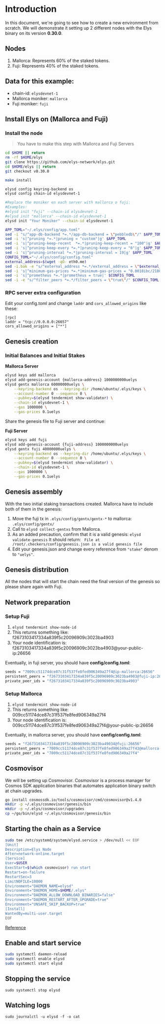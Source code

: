 # Introduction

In this document, we're going to see how to create a new environment from scratch. We will demonstrate it setting up 2 different nodes with the Elys binary on its version **0.30.0**.

## Nodes

1.  Mallorca: Represents 60% of the staked tokens.
2.  Fuji: Represents 40% of the staked tokens.

## Data for this example:

- chain-id: `elysdevnet-1`
- Mallorca moniker: `mallorca`
- Fuji moniker: `fuji`

## Install Elys on (Mallorca and Fuji)

### Install the node

> You have to make this step with Mallorca and Fuji Servers

```bash
cd $HOME || return
rm -rf $HOME/elys
git clone https://github.com/elys-network/elys.git
cd $HOME/elys || return
git checkout v0.30.0

make install

elysd config keyring-backend os
elysd config chain-id elysdevnet-1

#Replace the moniker en each server with mallorca o fuji:
#Examples:
#elysd init "fuji" --chain-id elysdevnet-1
#elysd init "mallorca" --chain-id elysdevnet-1
elysd init "Your Moniker" --chain-id elysdevnet-1

APP_TOML="~/.elys/config/app.toml"
sed -i "s/^app-db-backend *=.*/app-db-backend = \"pebbledb\"/" $APP_TOML
sed -i 's|^pruning *=.*|pruning = "custom"|g' $APP_TOML
sed -i 's|^pruning-keep-recent  *=.*|pruning-keep-recent = "100"|g' $APP_TOML
sed -i 's|^pruning-keep-every *=.*|pruning-keep-every = "0"|g' $APP_TOML
sed -i 's|^pruning-interval *=.*|pruning-interval = 19|g' $APP_TOML
CONFIG_TOML="~/.elys/config/config.toml"
external_address=$(wget -qO- eth0.me)
sed -i.bak -e "s/^external_address *=.*/external_address = \"$external_address:26656\"/" $CONFIG_TOML
sed -i 's|^minimum-gas-prices *=.*|minimum-gas-prices = "0.0018ibc/2180E84E20F5679FCC760D8C165B60F42065DEF7F46A72B447CFF1B7DC6C0A65,0.00025ibc/E2D2F6ADCC68AA3384B2F5DFACCA437923D137C14E86FB8A10207CF3BED0C8D4,0.00025uelys"|g' $CONFIG_TOML
sed -i 's|^prometheus *=.*|prometheus = true|' $CONFIG_TOML
sed -i -e "s/^filter_peers *=.*/filter_peers = \"true\"/" $CONFIG_TOML
```

### RPC server extra configuration

Edit your config.toml and change `laddr` and `cors_allowed_origins` like these:

```
[rpc]
laddr = "tcp://0.0.0.0:26657"
cors_allowed_origins = ["*"]
```

## Genesis creation

### Initial Balances and Initial Stakes

**Mallorca Server**

```bash
elysd keys add mallorca
elysd add-genesis-account {mallorca-address} 1000000000uelys
elysd gentx mallorca 60000000uelys \
    --keyring-backend os --keyring-dir /home/ubuntu/.elys/keys \
    --account-number 0 --sequence 0 \
    --pubkey=$(elysd tendermint show-validator) \
    --chain-id elysdevnet-1 \
    --gas 1000000 \
    --gas-prices 0.1uelys
```

Share the genesis file to Fuji server and continue:

**Fuji Server**

```bash
elysd keys add fuji
elysd add-genesis-account {fuji-address} 1000000000uelys
elysd gentx fuji 40000000uelys \
    --keyring-backend os --keyring-dir /home/ubuntu/.elys/keys \
    --account-number 0 --sequence 0 \
    --pubkey=$(elysd tendermint show-validator) \
    --chain-id elysdevnet-1 \
    --gas 1000000 \
    --gas-prices 0.1uelys
```

## Genesis assembly

With the two initial staking transactions created. Mallorca have to include both of them in the genesis:

1. Move the fuji tx in `.elys/config/gentx/gentx-*` to mallorca: `.elys/config/gentx/`
2. Call to `elysd collect-gentxs` from Mallorca.
3. As an added precaution, confirm that it is a valid genesis: `elysd validate-genesis`
   It should return:
   ` File at /root/.checkers/config/genesis.json is a valid genesis file`
4. Edit your genesis.json and change every reference from `"stake"` denom to `"uelys"`.

## Genesis distribution

All the nodes that will start the chain need the final version of the genesis so please share again with Fuji.

## Network preparation

### Setup Fuji

1. `elysd tendermint show-node-id`
2. This returns something like: f2673103417334a839f5c20096909c3023ba4903
3. Your node identification is: f2673103417334a839f5c20096909c3023ba4903@your-public-ip:26656

Eventually, in fuji server, you should have **config/config.toml**:

```bash
seeds = "7009cc51174dce87c31f537fe8fed906349a27f4@ip-mallorca:26656"
persistent_peers = "f2673103417334a839f5c20096909c3023ba4903@fuji-ip:26656"
private_peer_ids = "f2673103417334a839f5c20096909c3023ba4903"
```

### Setup Mallorca

1. `elysd tendermint show-node-id`
2. This returns something like: 009cc51174dce87c31f537fe8fed906349a27f4
3. Your node identification is: 009cc51174dce87c31f537fe8fed906349a27f4@your-public-ip:26656

Eventually, in mallorca server, you should have **config/config.toml**:

```bash
seeds = "f2673103417334a839f5c20096909c3023ba49034@fuji:26656"
persistent_peers = "7009cc51174dce87c31f537fe8fed906349a27f43@mallorca-ip:26656"
private_peer_ids = "7009cc51174dce87c31f537fe8fed906349a27f4"
```

## Cosmovisor

We will be setting up Cosmovisor.
Cosmovisor is a process manager for Cosmos SDK application binaries that automates application binary switch at chain upgrades.

```bash
go install cosmossdk.io/tools/cosmovisor/cmd/cosmovisor@v1.4.0
mkdir -p ~/.elys/cosmovisor/genesis/bin
mkdir -p ~/.elys/cosmovisor/upgrades
cp ~/go/bin/elysd ~/.elys/cosmovisor/genesis/bin
```

## Starting the chain as a Service

```bash
sudo tee /etc/systemd/system/elysd.service > /dev/null << EOF
[Unit]
Description=Elys Node
After=network-online.target
[Service]
User=$USER
ExecStart=$(which cosmovisor) run start
Restart=on-failure
RestartSec=3
LimitNOFILE=10000
Environment="DAEMON_NAME=elysd"
Environment="DAEMON_HOME=$HOME/.elys"
Environment="DAEMON_ALLOW_DOWNLOAD_BINARIES=false"
Environment="DAEMON_RESTART_AFTER_UPGRADE=true"
Environment="UNSAFE_SKIP_BACKUP=true"
[Install]
WantedBy=multi-user.target
EOF
```

[Reference](https://services.stake-town.com/home/testnet/elys/installation)

## Enable and start service

```bash
sudo systemctl daemon-reload
sudo systemctl enable elysd
sudo systemctl start elysd
```

## Stopping the service

`sudo systemctl stop elysd`

## Watching logs

`sudo journalctl -u elysd -f -o cat`
